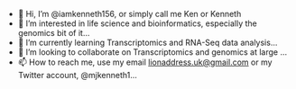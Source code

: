 - 👋 Hi, I’m @iamkenneth156, or simply call me Ken or Kenneth
- 👀 I’m interested in life science and bioinformatics, especially the genomics bit of it...
- 🌱 I’m currently learning Transcriptomics and RNA-Seq data analysis...
- 💞️ I’m looking to collaborate on  Transcriptomics and genomics at large ...
- 📫 How to reach me, use my email lionaddress.uk@gmail.com or my Twitter account, @mjkenneth1...

<!---
iamkenneth156/iamkenneth156 is a ✨ special ✨ repository because its `README.md` (this file) appears on your GitHub profile.
You can click the Preview link to take a look at your changes.
--->
